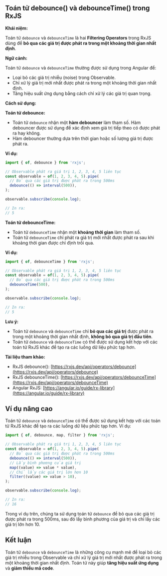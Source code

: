 ## Toán tử debounce() và debounceTime() trong RxJS

**Khái niệm:**

Toán tử `debounce` và `debounceTime` là hai **Filtering Operators** trong RxJS dùng để **bỏ qua các giá trị được phát ra trong một khoảng thời gian nhất định**.

**Ngữ cảnh:**

Toán tử `debounce` và `debounceTime` thường được sử dụng trong Angular để:

* Loại bỏ các giá trị nhiễu (noise) trong Observable.
* Chỉ xử lý giá trị mới nhất được phát ra trong một khoảng thời gian nhất định.
* Tăng hiệu suất ứng dụng bằng cách chỉ xử lý các giá trị quan trọng.

**Cách sử dụng:**

**Toán tử debounce:**

* Toán tử `debounce` nhận một **hàm debouncer** làm tham số. Hàm debouncer được sử dụng để xác định xem giá trị tiếp theo có được phát ra hay không.
* Hàm debouncer thường dựa trên thời gian hoặc số lượng giá trị được phát ra.

**Ví dụ:**

```typescript
import { of, debounce } from 'rxjs';

// Observable phát ra giá trị 1, 2, 3, 4, 5 liên tục
const observable = of(1, 2, 3, 4, 5).pipe(
  // Bỏ qua các giá trị được phát ra trong 500ms
  debounce(() => interval(500)),
);

observable.subscribe(console.log);

// In ra:
// 5
```

**Toán tử debounceTime:**

* Toán tử `debounceTime` nhận một **khoảng thời gian** làm tham số.
* Toán tử `debounceTime` chỉ phát ra giá trị mới nhất được phát ra sau khi khoảng thời gian được chỉ định trôi qua.

**Ví dụ:**

```typescript
import { of, debounceTime } from 'rxjs';

// Observable phát ra giá trị 1, 2, 3, 4, 5 liên tục
const observable = of(1, 2, 3, 4, 5).pipe(
  // Bỏ qua các giá trị được phát ra trong 500ms
  debounceTime(500),
);

observable.subscribe(console.log);

// In ra:
// 5
```

**Lưu ý:**

* Toán tử `debounce` và `debounceTime` chỉ **bỏ qua các giá trị** được phát ra trong một khoảng thời gian nhất định, **không bỏ qua giá trị đầu tiên**.
* Toán tử `debounce` và `debounceTime` có thể được sử dụng kết hợp với các toán tử RxJS khác để tạo ra các luồng dữ liệu phức tạp hơn.

**Tài liệu tham khảo:**

* RxJS debounce(): [https://rxjs.dev/api/operators/debounce](https://rxjs.dev/api/operators/debounce)
* RxJS debounceTime(): [https://rxjs.dev/api/operators/debounceTime](https://rxjs.dev/api/operators/debounceTime)
* Angular RxJS: [https://angular.io/guide/rx-library](https://angular.io/guide/rx-library)

## Ví dụ nâng cao

Toán tử `debounce` và `debounceTime` có thể được sử dụng kết hợp với các toán tử RxJS khác để tạo ra các luồng dữ liệu phức tạp hơn. Ví dụ:

```typescript
import { of, debounce, map, filter } from 'rxjs';

// Observable phát ra giá trị 1, 2, 3, 4, 5 liên tục
const observable = of(1, 2, 3, 4, 5).pipe(
  // Bỏ qua các giá trị được phát ra trong 500ms
  debounce(() => interval(500)),
  // Lấy bình phương của giá trị
  map((value) => value * value),
  // Chỉ lấy các giá trị lớn hơn 10
  filter((value) => value > 10),
);

observable.subscribe(console.log);

// In ra:
// 16
```

Trong ví dụ trên, chúng ta sử dụng toán tử `debounce` để bỏ qua các giá trị được phát ra trong 500ms, sau đó lấy bình phương của giá trị và chỉ lấy các giá trị lớn hơn 10.

## Kết luận

Toán tử `debounce` và `debounceTime` là những công cụ mạnh mẽ để loại bỏ các giá trị nhiễu trong Observable và chỉ xử lý giá trị mới nhất được phát ra trong một khoảng thời gian nhất định. Toán tử này giúp **tăng hiệu suất ứng dụng** và **giảm thiểu mã code**.
